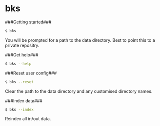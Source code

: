 bks
===

###Getting started###

```bash
$ bks
```

You will be prompted for a path to the data directory. Best to point this to a private 
repositry.

###Get help###

```bash
$ bks --help
```

###Reset user config###

```bash
$ bks --reset
```

Clear the path to the data directory and any customised directory names.

###Index data###

```bash
$ bks --index
```

Reindex all in/out data.